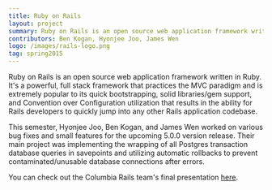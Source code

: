 ```yaml
---
title: Ruby on Rails
layout: project
summary: Ruby on Rails is an open source web application framework written in Ruby. It's a powerful, full stack framework that practices the MVC paradigm and is extremely popular to its quick bootstrapping, solid libraries/gem support, and Convention over Configuration utilization that results in the ability for Rails developers to quickly jump into any other Rails application codebase.
contributors: Ben Kogan, Hyonjee Joo, James Wen
logo: /images/rails-logo.png
tag: spring2015
---
```

Ruby on Rails is an open source web application framework written in Ruby. It's a powerful, full stack framework that practices the MVC paradigm and is extremely popular to its quick bootstrapping, solid libraries/gem support, and Convention over Configuration utilization that results in the ability for Rails developers to quickly jump into any other Rails application codebase.

This semester, Hyonjee Joo, Ben Kogan, and James Wen worked on various bug fixes and small features for the upcoming 5.0.0 version release. Their main project was implementing the wrapping of all Postgres transaction database queries in savepoints and utilizing automatic rollbacks to prevent contaminated/unusable database connections after errors. 

You can check out the Columbia Rails team's final presentation [here](http://columbia-openacademy.github.io/presentations-spring2014/Orion.pdf).

